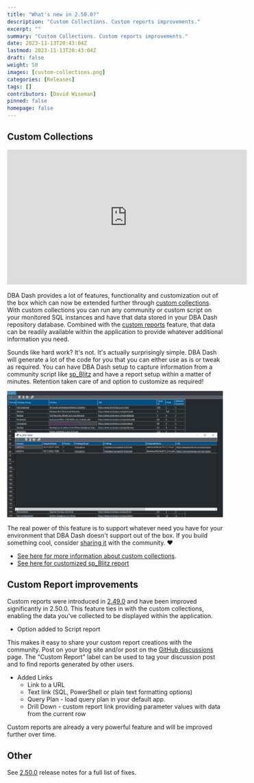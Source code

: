 ```yaml
---
title: "What's new in 2.50.0?"
description: "Custom Collections. Custom reports improvements."
excerpt: ""
summary: "Custom Collections. Custom reports improvements."
date: 2023-11-13T20:43:04Z
lastmod: 2023-11-13T20:43:04Z
draft: false
weight: 50
images: [custom-collections.png]
categories: [Releases]
tags: []
contributors: [David Wiseman]
pinned: false
homepage: false
---
```

## Custom Collections

<iframe width="560" height="315" src="https://www.youtube.com/embed/0gebFSyS6_k?si=dPriURKKBtHAt7C_" title="YouTube video player" frameborder="0" allow="accelerometer; autoplay; clipboard-write; encrypted-media; gyroscope; picture-in-picture; web-share" allowfullscreen></iframe>

DBA Dash provides a lot of features, functionality and customization out of the box which can now be extended further through [custom collections](/docs/help/custom-collections/).  With custom collections you can run any community or custom script on your monitored SQL instances and have that data stored in your DBA Dash repository database.  Combined with the [custom reports](/docs/how-to/create-custom-reports) feature, that data can be readily available within the application to provide whatever additional information you need.

Sounds like hard work?  It's not.  It's actually surprisingly simple. DBA Dash will generate a lot of the code for you that you can either use as is or tweak as required.  You can have DBA Dash setup to capture information from a community script like [sp_Blitz](https://github.com/BrentOzarULTD/SQL-Server-First-Responder-Kit/blob/dev/sp_Blitz.sql) and have a report setup within a matter of minutes.  Retention taken care of and option to customize as required!

[![sp_Blitz Custom Collection](sp-blitz-custom-collection.png)](sp-blitz-custom-collection.png)

The real power of this feature is to support whatever need you have for your environment that DBA Dash doesn't support out of the box.  If you build something cool, consider [sharing it](https://github.com/trimble-oss/dba-dash/discussions) with the community. ♥️

* [See here for more information about custom collections](/docs/help/custom-collections/).
* [See here for customized sp_Blitz report](https://github.com/trimble-oss/dba-dash/discussions/768)

## Custom Report improvements

Custom reports were introduced in [2.49.0](../whats-new-in-2.49.0/) and have been improved significantly in 2.50.0.  This feature ties in with the custom collections, enabling the data you've collected to be displayed within the application.

* Option added to Script report

This makes it easy to share your custom report creations with the community.  Post on your blog site and/or post on the [GitHub discussions](https://github.com/trimble-oss/dba-dash/discussions) page.  The "Custom Report" label can be used to tag your discussion post and to find reports generated by other users.

* Added Links
    * Link to a URL
    * Text link (SQL, PowerShell or plain text formatting options)
    * Query Plan - load query plan in your default app.
    * Drill Down - custom report link providing parameter values with data from the current row

Custom reports are already a very powerful feature and will be improved further over time.

## Other

See [2.50.0](https://github.com/trimble-oss/dba-dash/releases/tag/2.50.0) release notes for a full list of fixes.
